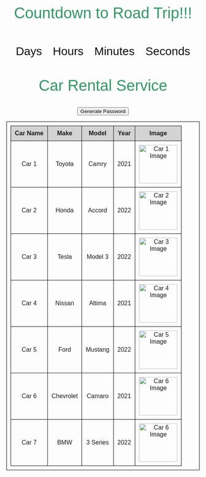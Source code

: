 <html>
<head>
<style>
body{
    text-align: center;
  font-family: sans-serif;
  font-weight: 100;
}
h1{
  color: #396;
  font-weight: 100;
  font-size: 40px;
  margin: 40px 0px 20px;
}
 #clockdiv{
    font-family: sans-serif;
    color: #100f14;
    display: inline-block;
    font-weight: 100;
    text-align: center;
    font-size: 30px;
}
#clockdiv > div{
    padding: 10px;
    border-radius: 3px;
    display: inline-block;
}
#clockdiv div > span{
    padding: 15px;
    border-radius: 3px;
    display: inline-block;
}
smalltext{
    padding-top: 5px;
    font-size: 16px;
}
</style>
</head>
<body>
<h1>Countdown to Road Trip!!!</h1>
<div id="clockdiv">
  <div>
    <span class="days" id="day"></span>
    <div class="smalltext">Days</div>
  </div>
  <div>
    <span class="hours" id="hour"></span>
    <div class="smalltext">Hours</div>
  </div>
  <div>
    <span class="minutes" id="minute"></span>
    <div class="smalltext">Minutes</div>
  </div>
  <div>
    <span class="seconds" id="second"></span>
    <div class="smalltext">Seconds</div>
  </div>
</div>
  
<p id="demo"></p>
  
<script>
  
var deadline = new Date("feb 16, 2023 19:00:00").getTime();
  
var x = setInterval(function() {
  
var now = new Date().getTime();
var t = deadline - now;
var days = Math.floor(t / (1000 * 60 * 60 * 24));
var hours = Math.floor((t%(1000 * 60 * 60 * 24))/(1000 * 60 * 60));
var minutes = Math.floor((t % (1000 * 60 * 60)) / (1000 * 60));
var seconds = Math.floor((t % (1000 * 60)) / 1000);
document.getElementById("day").innerHTML =days ;
document.getElementById("hour").innerHTML =hours;
document.getElementById("minute").innerHTML = minutes; 
document.getElementById("second").innerHTML =seconds; 
if (t < 0) {
        clearInterval(x);
        document.getElementById("demo").innerHTML = "TIME UP";
        document.getElementById("day").innerHTML ='0';
        document.getElementById("hour").innerHTML ='0';
        document.getElementById("minute").innerHTML ='0' ; 
        document.getElementById("second").innerHTML = '0'; }
}, 1000);
</script>
</body>
</html>

<style>
  table {
    width: 100%;
  }
  table, th, td {
    border: 1px solid black;
    border-collapse: collapse;
    text-align: center;
    padding: 10px;
  }
  th {
    background-color: lightgray;
  }
  .carImage {
    width: 100px;
    height: 100px;
  }
</style>

<table id="rentalCars">
  <tr>
    <th>Car Name</th>
    <th>Make</th>
    <th>Model</th>
    <th>Year</th>
    <th>Image</th>
  </tr>
  <tr>
    <td>Car 1</td>
    <td>Toyota</td>
    <td>Camry</td>
    <td>2021</td>
    <td>
      <img class="carImage" src="https://via.placeholder.com/100x100" alt="Car 1 Image">
    </td>
  </tr>
  <tr>
    <td>Car 2</td>
    <td>Honda</td>
    <td>Accord</td>
    <td>2022</td>
    <td>
      <img class="carImage" src="https://via.placeholder.com/100x100" alt="Car 2 Image">
    </td>
  </tr>
  <tr>
    <td>Car 3</td>
    <td>Tesla</td>
    <td>Model 3</td>
    <td>2022</td>
    <td>
      <img class="carImage" src="https://via.placeholder.com/100x100" alt="Car 3 Image">
    </td>
  </tr>
  <tr>
    <td>Car 4</td>
    <td>Nissan</td>
    <td>Altima</td>
    <td>2021</td>
    <td>
      <img class="carImage" src="https://via.placeholder.com/100x100" alt="Car 4 Image">
    </td>
  </tr>
  <tr>
    <td>Car 5</td>
    <td>Ford</td>
    <td>Mustang</td>
    <td>2022</td>
    <td>
      <img class="carImage" src="https://via.placeholder.com/100x100" alt="Car 5 Image">
    </td>
  </tr>
  <tr>
    <td>Car 6</td>
    <td>Chevrolet</td>
    <td>Camaro</td>
    <td>2021</td>
    <td>
      <img class="carImage" src="https://via.placeholder.com/100x100" alt="Car 6 Image">
    </td>
  </tr>
  <tr>
    <td>Car 7</td>
    <td>BMW</td>
    <td>3 Series</td>
    <td>2022</td>
    <td>
      <img class="carImage" src="https://via.placeholder.com/100x100" alt="Car 6 Image">
    </td>


<html>
  <head>
    <meta charset="UTF-8">
    <style>
      .cars {
        display: flex;
        flex-wrap: wrap;
      }
      .car {
        width: calc(33.33% - 20px);
        margin: 10px;
        text-align: center;
      }
    </style>
    <title>Car Rental Service</title>
  </head>
  <body>
    <h1>Car Rental Service</h1>
    <div class="cars">
      <!-- List of cars will be inserted here using JavaScript -->
    </div>
    <script>
      // Array of 10 cars
      const cars = [
        { name: "Toyota Camry", image: "toyatacamry.jpg" },
        { name: "Honda Civic", image: "civic.jpg" },
        { name: "Chevrolet Impala", image: "chevy.jpg" },
        { name: "Ford Mustang", image: "ford.jpg" },
        { name: "Nissan Altima", image: "nissan.jpg" },
        { name: "Tesla Model S", image: "tesla.jpg" },
        { name: "BMW 5 Series", image: "bmw.jpg" },
        { name: "Audi A6", image: "audi.jpg" },
        { name: "Mercedes-Benz E-Class", image: "e class.jpg" },
        { name: "Jaguar XF", image: "jag.jpg" }
      ];
      
      // Get the car list element
      const carList = document.querySelector(".cars");
      
      // Loop through the cars array
      for (const car of cars) {
        // Create a new element for each car
        const item = document.createElement("div");
        item.classList.add("car");
        item.innerHTML = `
          <h2>${car.name}</h2>
          <img src="${car.image}" alt="${car.name}" width="100%">
        `;
        
        // Append the car element to the car list
        carList.appendChild(item);
      }
    </script>
  </body>
</html>


# Click here to Generate Password
<script>
    function generatePassword() {
        const password_length = 9;
        const characters = ["a", "b", "c", "d", "e", "1", "2", "3", "4", "5"];
        let password = "";

        for (let index = 0; index < password_length; index++) {
        password += characters[Math.floor(Math.random() * characters.length)];
        }
        document.getElementById("element").innerHTML = password
    }
</script>

<button onclick="generatePassword()">Generate Password</button>
<p id="element">